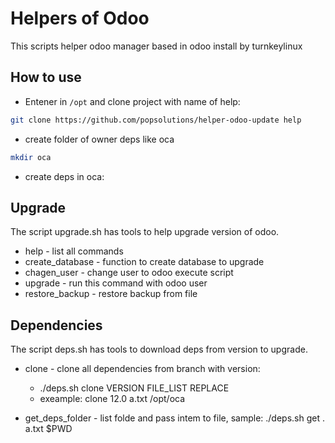 # Helpers of Odoo

This scripts helper odoo manager based in odoo install by turnkeylinux

## How to use

- Entener in `/opt` and clone project with name of help:

```bash
git clone https://github.com/popsolutions/helper-odoo-update help
```
- create folder of owner deps like oca

```bash
mkdir oca
```

- create deps in oca:



## Upgrade 

The script upgrade.sh has tools to help upgrade version of odoo.

- help - list all commands
- create_database - function to create database to upgrade
- chagen_user - change user to odoo execute script
- upgrade - run this command with odoo user
- restore_backup - restore backup from file

## Dependencies

The script deps.sh has tools to download deps from version to upgrade.

- clone - clone all dependencies from branch with version: 
   - ./deps.sh clone VERSION FILE_LIST REPLACE 
   - exeample: clone 12.0 a.txt /opt/oca

- get_deps_folder - list folde and pass intem to file, sample: ./deps.sh get . a.txt $PWD
